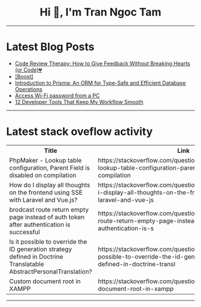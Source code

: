 <h1 align="center">Hi 👋, I'm Tran Ngoc Tam</h1>

---

# Latest Blog Posts 
<!-- BLOG-POST-LIST:START -->
- [Code Review Therapy: How to Give Feedback Without Breaking Hearts &lpar;or Code&rpar;💔](https://dev.to/pullflow/code-review-therapy-how-to-give-feedback-without-breaking-hearts-or-code-4dm8)
- [[Boost]](https://dev.to/anakin_developer/-1699)
- [Introduction to Prisma: An ORM for Type-Safe and Efficient Database Operations](https://dev.to/learcise_health/introduction-to-prisma-an-orm-for-type-safe-and-efficient-database-operations-4334)
- [Access Wi-Fi password from a PC](https://dev.to/noorejannatnafia/access-wi-fi-password-from-a-pc-k1e)
- [12 Developer Tools That Keep My Workflow Smooth](https://dev.to/therealmrmumba/12-developer-tools-that-keep-my-workflow-smooth-268k)
<!-- BLOG-POST-LIST:END -->

---

# Latest stack oveflow activity
<table>
  <tr><th>Title</th><th>Link</th></tr>
  <!-- STACKOVERFLOW:START --><tr><td>PhpMaker - Lookup table configuration, Parent Field is disabled on compilation</td><td>https://stackoverflow.com/questions/79772724/phpmaker-lookup-table-configuration-parent-field-is-disabled-on-compilation</td></tr><tr><td>How do I display all thoughts on the frontend using SSE with Laravel and Vue.js?</td><td>https://stackoverflow.com/questions/79772691/how-do-i-display-all-thoughts-on-the-frontend-using-sse-with-laravel-and-vue-js</td></tr><tr><td>brodcast route return empty page instead of auth token after authentication is successful</td><td>https://stackoverflow.com/questions/79772471/brodcast-route-return-empty-page-instead-of-auth-token-after-authentication-is-s</td></tr><tr><td>Is it possible to override the ID generation strategy defined in Doctrine Translatable AbstractPersonalTranslation?</td><td>https://stackoverflow.com/questions/79772435/is-it-possible-to-override-the-id-generation-strategy-defined-in-doctrine-transl</td></tr><tr><td>Custom document root in XAMPP</td><td>https://stackoverflow.com/questions/79771987/custom-document-root-in-xampp</td></tr><!-- STACKOVERFLOW:END -->
</table>

---



